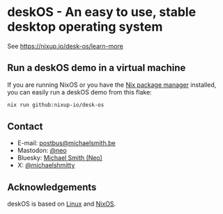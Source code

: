 # deskOS - An easy to use, stable desktop operating system

See https://nixup.io/desk-os/learn-more

## Run a deskOS demo in a virtual machine

If you are running NixOS or you have the [Nix package manager](https://nixos.org/) installed, you can easily run a deskOS demo from this flake:

```sh
nix run github:nixup-io/desk-os
```

## Contact

- E-mail: [postbus@michaelsmith.be](mailto:postbus@michaelsmith.be)
- Mastodon: [@neo](https://social.hacktheplanet.be/@neo)
- Bluesky: [Michael Smith (Neo)](https://bsky.app/profile/hacktheplanet.be)
- X: [@michaelshmitty](https://x.com/michaelshmitty)

## Acknowledgements

deskOS is based on [Linux](https://en.wikipedia.org/wiki/Linux) and [NixOS](https://nixos.org/).

